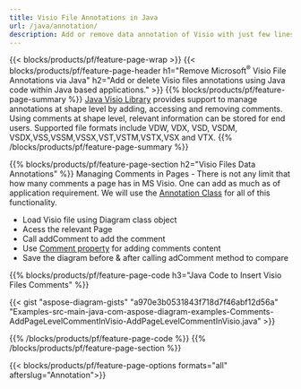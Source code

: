 ```yaml
---
title: Visio File Annotations in Java
url: /java/annotation/
description: Add or remove data annotation of Visio with just few lines of Java code.
---
```


{{< blocks/products/pf/feature-page-wrap >}}
{{< blocks/products/pf/feature-page-header h1="Remove Microsoft<sup>&reg;</sup> Visio File Annotations via Java" h2="Add or delete Visio files annotations using Java code within Java based applications." >}}
{{% blocks/products/pf/feature-page-summary %}}
[Java Visio Library](/diagram/java/) provides support to manage annotations at shape level by adding, accessing and removing comments. Using comments at shape level, relevant information can be stored for end users. Supported file formats include VDW, VDX, VSD, VSDM, VSDX,VSS,VSSM,VSSX,VST,VSTM,VSTX,VSX and VTX.
{{% /blocks/products/pf/feature-page-summary  %}}

{{% blocks/products/pf/feature-page-section  h2="Visio Files Data Annotations" %}}
Managing Comments in Pages - There is not any limit that how many comments a page has in MS Visio. One can add as much as of application requirement. We will use the [Annotation Class](https://apireference.aspose.com/diagram/java/com.aspose.diagram/annotation) for all of this functionality.

+  Load Visio file using Diagram class object
+  Acess the relevant Page 
+  Call addComment to add the comment
+  Use [Comment property](https://apireference.aspose.com/diagram/java/com.aspose.diagram/annotation#Comment) for adding comments content 
+  Save the diagram before & after calling adComment method to compare

{{% blocks/products/pf/feature-page-code h3="Java Code to  Insert Visio Files Comments" %}}

{{< gist "aspose-diagram-gists" "a970e3b0531843f718d7f46abf12d56a" "Examples-src-main-java-com-aspose-diagram-examples-Comments-AddPageLevelCommentInVisio-AddPageLevelCommentInVisio.java" >}}

{{% /blocks/products/pf/feature-page-code  %}}
{{% /blocks/products/pf/feature-page-section %}}

{{< blocks/products/pf/feature-page-options formats="all" afterslug="Annotation">}}